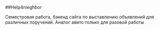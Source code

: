 ##Help4nieghbor

Семестровая работа, бэкенд сайта по выставлению объявлений для различных поручений. Аналог авито только для разовой работы
